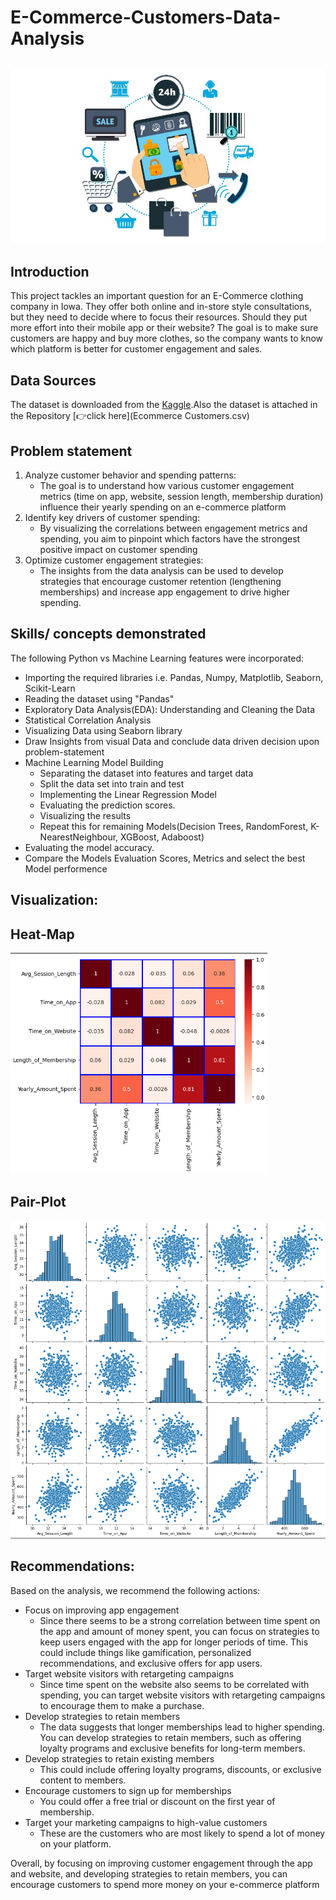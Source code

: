 # E-Commerce-Customers-Data-Analysis

![](intro_image.jpg)
---

## Introduction
This project tackles an important question for an E-Commerce clothing company in Iowa. They offer both online and in-store style consultations, but they need to decide where to focus their resources. Should they put more effort into their mobile app or their website? The goal is to make sure customers are happy and buy more clothes, so the company wants to know which platform is better for customer engagement and sales.

## Data Sources
The dataset is downloaded from the [Kaggle](https://www.kaggle.com/datasets/srolka/ecommerce-customers).Also the dataset is attached in the Repository [👉click here](Ecommerce Customers.csv)

## Problem statement
1. Analyze customer behavior and spending patterns:
   * The goal is to understand how various customer engagement metrics (time on app, website, session length, membership duration) influence their yearly spending on an e-commerce platform
3. Identify key drivers of customer spending:
   * By visualizing the correlations between engagement metrics and spending, you aim to pinpoint which factors have the strongest positive impact on customer spending
4. Optimize customer engagement strategies:
   * The insights from the data analysis can be used to develop strategies that encourage customer retention (lengthening memberships) and increase app engagement to drive higher spending.
 
## Skills/ concepts demonstrated

The following Python vs Machine Learning features were incorporated:
- Importing the required libraries i.e. Pandas, Numpy, Matplotlib, Seaborn, Scikit-Learn
- Reading the dataset using "Pandas"
- Exploratory Data Analysis(EDA): Understanding and Cleaning the Data
- Statistical Correlation Analysis
- Visualizing Data using Seaborn library
- Draw Insights from visual Data and conclude data driven decision upon problem-statement
- Machine Learning Model Building
   * Separating the dataset into features and target data
   * Split the data set into train and test
   * Implementing the Linear Regression Model
   * Evaluating the prediction scores.
   * Visualizing the results
   * Repeat this for remaining Models(Decision Trees, RandomForest, K-NearestNeighbour, XGBoost, Adaboost)
- Evaluating the model accuracy.
- Compare the Models Evaluation Scores, Metrics and select the best Model performence

## Visualization:

Heat-Map   
---
![](heat-map.png)  

Pair-Plot
---
![](pairplot.png)

## Recommendations:
Based on the analysis, we recommend the following actions:
- Focus on improving app engagement
   * Since there seems to be a strong correlation between time spent on the app and amount of money spent, you can focus on strategies to keep users engaged with the app for longer periods of time. This could include things like gamification, personalized recommendations, and exclusive offers for app users.
- Target website visitors with retargeting campaigns
  * Since time spent on the website also seems to be correlated with spending, you can target website visitors with retargeting campaigns to encourage them to make a purchase.
- Develop strategies to retain members
  * The data suggests that longer memberships lead to higher spending. You can develop strategies to retain members, such as offering loyalty programs and exclusive benefits for long-term members.
- Develop strategies to retain existing members
  *  This could include offering loyalty programs, discounts, or exclusive content to members.
- Encourage customers to sign up for memberships
  * You could offer a free trial or discount on the first year of membership.
- Target your marketing campaigns to high-value customers
  * These are the customers who are most likely to spend a lot of money on your platform.

Overall, by focusing on improving customer engagement through the app and website, and developing strategies to retain members, you can encourage customers to spend more money on your e-commerce platform
